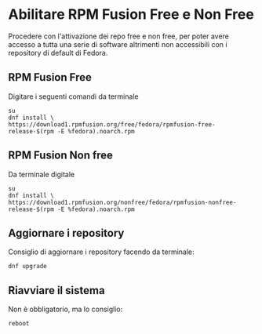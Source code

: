 # Abilitare RPM Fusion Free e Non Free

Procedere con l'attivazione dei repo free e non free, per poter avere accesso a tutta una serie di software altrimenti non accessibili con i repository di default di Fedora. 

## RPM Fusion Free

Digitare i seguenti comandi da terminale

>
	su
	dnf install \
  	https://download1.rpmfusion.org/free/fedora/rpmfusion-free-release-$(rpm -E %fedora).noarch.rpm

## RPM Fusion Non free

Da terminale digitale

>
	su
	dnf install \
  	https://download1.rpmfusion.org/nonfree/fedora/rpmfusion-nonfree-release-$(rpm -E %fedora).noarch.rpm

## Aggiornare i repository

Consiglio di aggiornare i repository facendo da terminale:

>
	dnf upgrade

## Riavviare il sistema

Non è obbligatorio, ma lo consiglio:

>
	reboot


